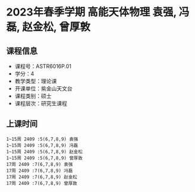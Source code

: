 # 2023年春季学期 高能天体物理 袁强, 冯磊, 赵金松, 曾厚敦






## 课程信息

- 课程号：ASTR6016P.01
- 学分：4
- 教学类型：理论课
- 开课单位：紫金山天文台
- 课程类别：硕士
- 课程层次：研究生课程

## 上课时间

```
1~15周 2409 :5(6,7,8,9) 袁强
1~15周 2409 :5(6,7,8,9) 冯磊
1~15周 2409 :5(6,7,8,9) 赵金松
1~15周 2409 :5(6,7,8,9) 曾厚敦
17周 2409 :7(6,7,8,9) 袁强
17周 2409 :7(6,7,8,9) 冯磊
17周 2409 :7(6,7,8,9) 赵金松
17周 2409 :7(6,7,8,9) 曾厚敦
```

